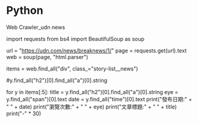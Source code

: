 # Python
Web Crawler_udn news

import requests
from bs4 import BeautifulSoup as soup

url = "https://udn.com/news/breaknews/1/"
page = requests.get(url).text
web = soup(page, "html.parser")

items = web.find_all("div", class_="story-list__news")

#y.find_all("h2")[0].find_all("a")[0].string

for y in items[:5]:
    title = y.find_all("h2")[0].find_all("a")[0].string
    eye = y.find_all("span")[0].text
    date = y.find_all("time")[0].text
    print("發布日期:" + " " + date)
    print("瀏覽次數:" + " " + eye)
    print("文章標題:" + " " + title)
    print("-" * 30)  
